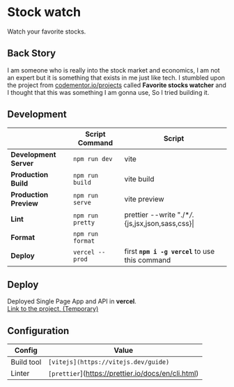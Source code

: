# Stock watch

Watch your favorite stocks.

## Back Story

I am someone who is really into the stock market and economics, I am not an expert but it is something that exists in me just like tech. I stumbled upon the project from [codementor.io/projects](https://www.codementor.io/projects/web/favorite-stocks-watcher-b0wexig802) called **Favorite stocks watcher** and I thought that this was something I am gonna use, So I tried building it.

## Development

|                        | Script Command   | Script                                              |
| ---------------------- | ---------------- | --------------------------------------------------- |
| **Development Server** | `npm run dev`    | vite                                                |
| **Production Build**   | `npm run build`  | vite build                                          |
| **Production Preview** | `npm run serve`  | vite preview                                        |
| **Lint**               | `npm run pretty` | prettier --write \"./\*_/_.{js,jsx,json,sass,css}\| |
| **Format**             | `npm run format` |                                                     |
| **Deploy**             | `vercel --prod`  | first **`npm i -g vercel`** to use this command     |

## Deploy

Deployed Single Page App and API in **vercel**.<br/>
[Link to the project, (Temporary)](https://stock-watch-app.vercel.app/)

## Configuration

| Config     | Value                                              |
| ---------- | -------------------------------------------------- |
| Build tool | `[vitejs](https://vitejs.dev/guide)`               |
| Linter     | `[prettier`](https://prettier.io/docs/en/cli.html) |